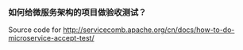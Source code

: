 ### 如何给微服务架构的项目做验收测试？

Source code for http://servicecomb.apache.org/cn/docs/how-to-do-microservice-accept-test/